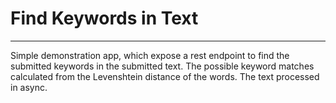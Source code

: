 # Find Keywords in Text
---

Simple demonstration app, which expose a rest endpoint to find the submitted keywords in the submitted text. The possible keyword matches calculated from the Levenshtein distance of the words. The text processed in async.
